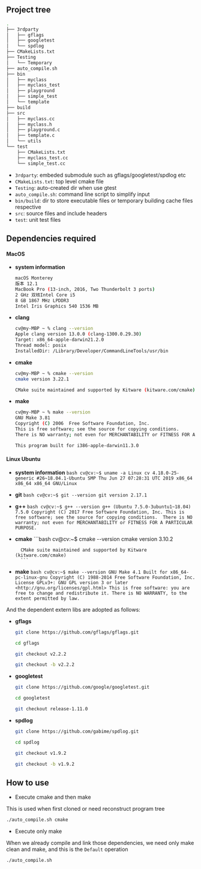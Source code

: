 ## Project tree

```bash
.
├── 3rdparty
│   ├── gflags
│   ├── googletest
│   └── spdlog
├── CMakeLists.txt
├── Testing
│   └── Temporary
├── auto_compile.sh
├── bin
│   ├── myclass
│   ├── myclass_test
│   ├── playground
│   ├── simple_test
│   └── template
├── build
├── src
│   ├── myclass.cc
│   ├── myclass.h
│   ├── playground.c
│   ├── template.c
│   └── utils
└── test
    ├── CMakeLists.txt
    ├── myclass_test.cc
    └── simple_test.cc
```

- `3rdparty`: embeded submodule such as gflags/googletest/spdlog etc
- `CMakeLists.txt`: top level cmake file
- `Testing`: auto-created dir when use gtest
- `auto_compile.sh`: command line script to simplify input
- `bin/build`: dir to store executable files or temporary building cache files respective
- `src`: source files and include headers
- `test`: unit test files

## Dependencies required

#### MacOS

- **system information**
	```bash
	macOS Monterey
	版本 12.1
	MacBook Pro (13-inch, 2016, Two Thunderbolt 3 ports)
	2 GHz 双核Intel Core i5
	8 GB 1867 MHz LPDDR3
	Intel Iris Graphics 540 1536 MB
	```

- **clang**
	```bash
	cv@my-MBP ~ % clang --version
	Apple clang version 13.0.0 (clang-1300.0.29.30)
	Target: x86_64-apple-darwin21.2.0
	Thread model: posix
	InstalledDir: /Library/Developer/CommandLineTools/usr/bin
	```

- **cmake**
	```bash
	cv@my-MBP ~ % cmake --version
	cmake version 3.22.1
	
	CMake suite maintained and supported by Kitware (kitware.com/cmake).
	```

- **make**
	```bash
	cv@my-MBP ~ % make --version
	GNU Make 3.81
	Copyright (C) 2006  Free Software Foundation, Inc.
	This is free software; see the source for copying conditions.
	There is NO warranty; not even for MERCHANTABILITY or FITNESS FOR A PARTICULAR PURPOSE.
	
	This program built for i386-apple-darwin11.3.0
	```

#### Linux Ubuntu

- **system information**
        ```bash
        cv@cv:~$ uname -a
        Linux cv 4.18.0-25-generic #26~18.04.1-Ubuntu SMP Thu Jun 27 07:28:31 UTC 2019
        x86_64 x86_64 x86_64 GNU/Linux
        ```

- **git**
        ```bash
        cv@cv:~$ git --version
        git version 2.17.1
        ```

- **g++**
        ```bash
        cv@cv:~$ g++ --version
        g++ (Ubuntu 7.5.0-3ubuntu1~18.04) 7.5.0
        Copyright (C) 2017 Free Software Foundation, Inc.
        This is free software; see the source for copying conditions.  There is NO
        warranty; not even for MERCHANTABILITY or FITNESS FOR A PARTICULAR PURPOSE.
        ```

- **cmake**
        ```bash
        cv@cv:~$ cmake --version
        cmake version 3.10.2

        CMake suite maintained and supported by Kitware (kitware.com/cmake)
        ```

- **make**
        ```bash
        cv@cv:~$ make --version
        GNU Make 4.1
        Built for x86_64-pc-linux-gnu
        Copyright (C) 1988-2014 Free Software Foundation, Inc.
        License GPLv3+: GNU GPL version 3 or later <http://gnu.org/licenses/gpl.html>
        This is free software: you are free to change and redistribute it.
        There is NO WARRANTY, to the extent permitted by law.
        ```

And the dependent extern libs are adopted as follows:

- **gflags**
	```bash
	git clone https://github.com/gflags/gflags.git
	
	cd gflags
	
	git checkout v2.2.2
	
	git checkout -b v2.2.2
	```

- **googletest**
	```bash
	git clone https://github.com/google/googletest.git
	
	cd googletest
	
	git checkout release-1.11.0
	```

- **spdlog**
	```bash
	git clone https://github.com/gabime/spdlog.git
	
	cd spdlog
	
	git checkout v1.9.2
	
	git checkout -b v1.9.2
	```


## How to use

- Execute cmake and then make

This is used when first cloned or need reconstruct program tree

```bash
./auto_compile.sh cmake
```

- Execute only make

When we already compile and link those dependencies, we need only make clean and make, and this is the `Default` operation

```bash
./auto_compile.sh
```


